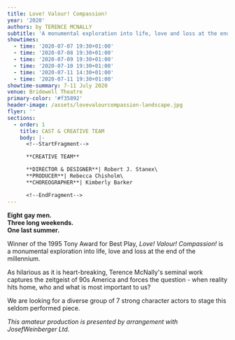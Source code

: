 ```yaml
---
title: Love! Valour! Compassion!
year: '2020'
authors: by TERENCE MCNALLY
subtitle: 'A monumental exploration into life, love and loss at the end of the millennium'
showtimes:
  - time: '2020-07-07 19:30+01:00'
  - time: '2020-07-08 19:30+01:00'
  - time: '2020-07-09 19:30+01:00'
  - time: '2020-07-10 19:30+01:00'
  - time: '2020-07-11 14:30+01:00'
  - time: '2020-07-11 19:30+01:00'
showtime-summary: 7-11 July 2020
venue: Bridewell Theatre
primary-color: '#f35892'
header-image: /assets/lovevalourcompassion-landscape.jpg
flyer: ''
sections:
  - order: 1
    title: CAST & CREATIVE TEAM
    body: |-
      <!--StartFragment-->

      **CREATIVE TEAM**

      **DIRECTOR & DESIGNER**| Robert J. Stanex\
      **PRODUCER**| Rebecca Chisholm\
      **CHOREOGRAPHER**| Kimberly Barker

      <!--EndFragment-->
---
```

<!--StartFragment-->

**Eight gay men.**\
**Three long weekends.**\
**One last summer.**

Winner of the 1995 Tony Award for Best Play, *Love! Valour! Compassion!* is a monumental exploration into life, love and loss at the end of the millennium.

As hilarious as it is heart-breaking, Terence McNally's seminal work captures the zeitgeist of 90s America and forces the question - when reality hits home, who and what is most important to us?

We are looking for a diverse group of 7 strong character actors to stage this seldom performed piece.



*This amateur production is presented by arrangement with JosefWeinberger Ltd.*

<!--EndFragment-->
